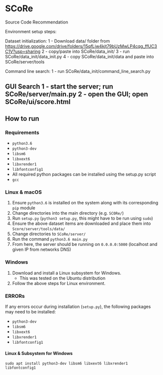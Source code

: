 # SCoRe
Source Code Recommendation

Environment setup steps:

Dataset initialization:
  1 - Download data/ folder from https://drive.google.com/drive/folders/15qfLjw4kjt79bUzMwLP4cqg_ffUC3C1V?usp=sharing
  2 - copy/paste into SCoRe/data_init/
  3 - run SCoRe/data_init/data_init.py
  4 - copy SCoRe/data_init/data and paste into SCoRe/server/tools
  
  
Command line search:
  1 - run SCoRe/data_init/command_line_search.py
  
GUI Search
  1 - start the server; run SCoRe/server/main.py
  2 - open the GUI; open SCoRe/ui/score.html
---

## How to run

### Requirements

- `python3.6`
- `python3-dev`
- `libsm6`
- `libxext6`
- `libxrender1`
- `libfontconfig1`
- All required python packages can be installed using the setup.py script
- `gcc`


### Linux & macOS

1. Ensure `python3.6` is installed on the system along with its corresponding `pip` module
2. Change directories into the main directory (e.g. `SC0Re/`)
3. Run `setup.py` (`python3 setup.py`, this might have to be run using `sudo`)
4. Ensure the above dataset items are downloaded and place them into `Score/server/tools/data/`
5. Change directories to `SCoRe/server/`
6. Run the command `python3.6 main.py`
7. From here, the server should be running on `0.0.0.0:5000` (localhost and given IP from networks DNS)

### Windows

1. Download and install a Linux subsystem for Windows.
    - This was tested on the Ubuntu distribution
2. Follow the above steps for Linux environment.

### ERRORs

If any errors occur during installation (`setup.py`), the following packages may need to be installed:

- `python3-dev`
- `libsm6`
- `libxext6`
- `libxrender1`
- `libfontconfig1`

#### Linux & Subsystem for Windows

`sudo apt install python3-dev libsm6 libxext6 libxrender1 libfontconfig1`
